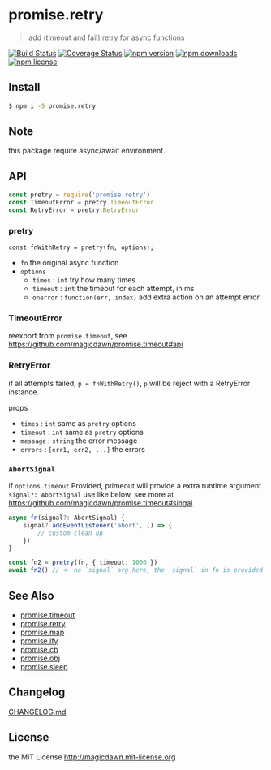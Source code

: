 <!-- AUTO_GENERATED_UNTOUCHED_FLAG -->

# promise.retry

> add (timeout and fail) retry for async functions

[![Build Status](https://img.shields.io/travis/magicdawn/promise.retry.svg?style=flat-square)](https://travis-ci.org/magicdawn/promise.retry)
[![Coverage Status](https://img.shields.io/codecov/c/github/magicdawn/promise.retry.svg?style=flat-square)](https://codecov.io/gh/magicdawn/promise.retry)
[![npm version](https://img.shields.io/npm/v/promise.retry.svg?style=flat-square)](https://www.npmjs.com/package/promise.retry)
[![npm downloads](https://img.shields.io/npm/dm/promise.retry.svg?style=flat-square)](https://www.npmjs.com/package/promise.retry)
[![npm license](https://img.shields.io/npm/l/promise.retry.svg?style=flat-square)](http://magicdawn.mit-license.org)

## Install

```sh
$ npm i -S promise.retry
```

## Note

this package require async/await environment.

## API

```js
const pretry = require('promise.retry')
const TimeoutError = pretry.TimeoutError
const RetryError = pretry.RetryError
```

### pretry

```
const fnWithRetry = pretry(fn, options);
```

- `fn` the original async function
- `options`
  - `times` : `int` try how many times
  - `timeout` : `int` the timeout for each attempt, in ms
  - `onerror` : `function(err, index)` add extra action on an attempt error

### TimeoutError

reexport from `promise.timeout`, see https://github.com/magicdawn/promise.timeout#api

### RetryError

if all attempts failed, `p = fnWithRetry()`, `p` will be reject with a RetryError instance.

props

- `times` : `int` same as `pretry` options
- `timeout` : `int` same as `pretry` options
- `message` : `string` the error message
- `errors` : `[err1, err2, ...]` the errors

### `AbortSignal`

if `options.timeout` Provided, ptimeout will provide a extra runtime argument `signal?: AbortSignal`
use like below, see more at https://github.com/magicdawn/promise.timeout#singal

```ts
async fn(signal?: AbortSignal) {
	signal?.addEventListener('abort', () => {
		// custom clean up
	})
}

const fn2 = pretry(fn, { timeout: 1000 })
await fn2() // <- no `signal` arg here, the `signal` in fn is provided by ptimeout at runtime, only when options.timeout specified
```

## See Also

- [promise.timeout](https://github.com/magicdawn/promise.timeout)
- [promise.retry](https://github.com/magicdawn/promise.retry)
- [promise.map](https://github.com/magicdawn/promise.map)
- [promise.ify](https://github.com/magicdawn/promise.ify)
- [promise.cb](https://github.com/magicdawn/promise.cb)
- [promise.obj](https://github.com/magicdawn/promise.obj)
- [promise.sleep](https://github.com/magicdawn/promise.sleep)

## Changelog

[CHANGELOG.md](CHANGELOG.md)

## License

the MIT License http://magicdawn.mit-license.org
